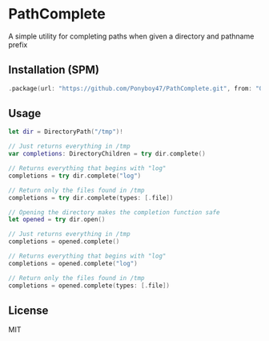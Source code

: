# PathComplete

A simple utility for completing paths when given a directory and pathname prefix

## Installation (SPM)

```swift
.package(url: "https://github.com/Ponyboy47/PathComplete.git", from: "0.2.0")
```

## Usage

```swift
let dir = DirectoryPath("/tmp")!

// Just returns everything in /tmp
var completions: DirectoryChildren = try dir.complete()

// Returns everything that begins with "log"
completions = try dir.complete("log")

// Return only the files found in /tmp
completions = try dir.complete(types: [.file])

// Opening the directory makes the completion function safe
let opened = try dir.open()

// Just returns everything in /tmp
completions = opened.complete()

// Returns everything that begins with "log"
completions = opened.complete("log")

// Return only the files found in /tmp
completions = opened.complete(types: [.file])
```

## License
MIT
